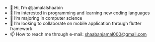 - 👋 Hi, I’m @jamalalshaabin
- 👀 I’m interested in programming and learning new coding languages
- 🌱 I’m majoring in computer science
- 💞️ I’m looking to collaborate on mobile application through flutter framework
- 📫 How to reach me through e-mail: shaabanjamal000@gmail.com 

<!---
jamalalshaabin/jamalalshaabin is a ✨ special ✨ repository because its `README.md` (this file) appears on your GitHub profile.
You can click the Preview link to take a look at your changes.
--->
